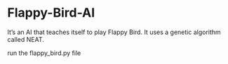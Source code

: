 # Flappy-Bird-AI
It’s an AI that teaches itself to play Flappy Bird. It uses a genetic algorithm called NEAT.


run the flappy_bird.py file 
